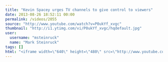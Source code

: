 ```yaml
---
title: "Kevin Spacey urges TV channels to give control to viewers"
date: 2013-08-26 18:52:11 00:00
permalink: /videos/2055
source: "http://www.youtube.com/watch?v=P0ukYf_xvgc"
thumbnail: "http://i1.ytimg.com/vi/P0ukYf_xvgc/hqdefault.jpg"
user:
  username: "msteinruck"
  name: "Mark Steinruck"
tags: []
html: "<iframe width=\"640\" height=\"480\" src=\"http://www.youtube.com/embed/P0ukYf_xvgc?wmode=transparent&feature=oembed\" frameborder=\"0\" allowfullscreen></iframe>"
---
```


